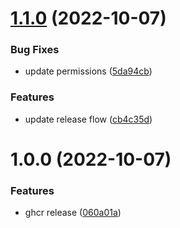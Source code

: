 # [1.1.0](https://github.com/lean-delivery/substitute-env-vars/compare/v1.0.0...v1.1.0) (2022-10-07)


### Bug Fixes

* update permissions ([5da94cb](https://github.com/lean-delivery/substitute-env-vars/commit/5da94cb59f5df7f538026f2a1d734c1d0a1016e7))


### Features

* update release flow ([cb4c35d](https://github.com/lean-delivery/substitute-env-vars/commit/cb4c35dc073509d7eae24b915b9fa803e555efd0))

# 1.0.0 (2022-10-07)


### Features

* ghcr release ([060a01a](https://github.com/lean-delivery/substitute-env-vars/commit/060a01abcc25345974264bcffb81c461b40e4fad))
